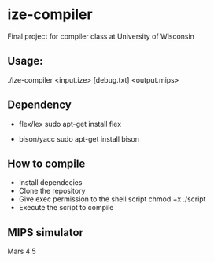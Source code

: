 # ize-compiler

Final project for compiler class at University of Wisconsin

## Usage:

./ize-compiler <input.ize> [debug.txt] <output.mips>

## Dependency

- flex/lex
sudo apt-get install flex

- bison/yacc
sudo apt-get install bison

## How to compile

- Install dependecies
- Clone the repository
- Give exec permission to the shell script 
chmod +x ./script
- Execute the script to compile

## MIPS simulator
Mars 4.5
